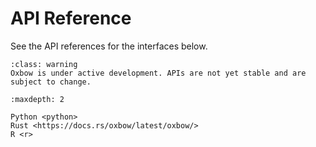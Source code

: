 # API Reference

See the API references for the interfaces below.

```{admonition} Warning
:class: warning
Oxbow is under active development. APIs are not yet stable and are subject to change.
```

```{toctree}
:maxdepth: 2

Python <python>
Rust <https://docs.rs/oxbow/latest/oxbow/>
R <r>
```